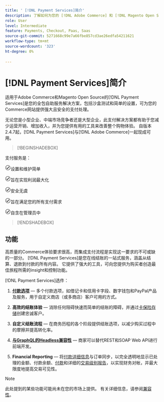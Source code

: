 ```yaml
---
title: ' [!DNL Payment Services]简介'
description: 了解如何为您的 [!DNL Adobe Commerce] 和 [!DNL Magento Open Source] 网站安装并使用 [!DNL Payment Services] 作为全包式、可靠且安全的付款处理解决方案。
role: User
level: Intermediate
feature: Payments, Checkout, Paas, Saas
source-git-commit: 5271668c99e7a66fbe857cd3ae26edfa54211621
workflow-type: tm+mt
source-wordcount: '323'
ht-degree: 0%

---
```



# [!DNL Payment Services]简介

适用于Adobe Commerce和Magento Open Source的[!DNL Payment Services]是您的全包自助服务解决方案，包括沙盒测试和简单的设置，可为您的Commerce网站提供强大且安全的支付处理。

无论您是小型企业、中端市场竞争者还是大型企业，此支付解决方案都有助于您减少运营开销、增加收入，并为您提供有用的工具来改善整个购物体验。 自版本2.4.7起，[!DNL Payment Services]与[!DNL Adobe Commerce]一起现成可用。

>[!BEGINSHADEBOX]

支付服务是：

![支票](assets/icon-check.png)设置和维护简单

![支票](assets/icon-check.png)旨在实现利润最大化

![检查](assets/icon-check.png)安全无虞

![支票](assets/icon-check.png)旨在满足您的所有支付需求

![check](assets/icon-check.png)自含在管理员中

>[!ENDSHADEBOX]

## 功能

高质量的Commerce体验要求很高，而集成支付流程是实现这一要求的不可或缺的一部分。 [!DNL Payment Services]是您在线结账的一站式服务，涵盖从结算、退款到付款的所有内容。 它提供了强大的工具，可向您提供为购买者创造最佳旅程所需的insight和控制功能。

[!DNL Payment Services]选件：

1. **[付款选项](payments-options.md)** — 多个付款选项，如借记卡和信用卡字段、数字钱包和PayPal产品及服务，用于自定义商店（或多商店）客户可用的方式。

1. **高效的结账体验** — 消除任何阻碍快速而简单的结账的障碍，并通过[卡保险存储](vaulting.md)创建忠诚客户。

1. **自定义结账流程** — 在商务历程的各个阶段提供结账选项，以减少购买过程中的摩擦并提高转化率。

1. **[与GraphQL的Headless兼容性](https://developer.adobe.com/commerce/webapi/graphql/payment-services/)** — 商家可以替代REST和SOAP Web API进行前端开发。

1. **Financial Reporting** — 将[付款详细信息](order-payment-status.md)与订单同步，以完全透明地显示已处理的金额、付款余额、[付款](payouts.md)和详细的[交易级别报告](reporting.md)，以实现财务对帐，并最大限度地提高交易可见性。

>[!NOTE]
>
> 此处提到的某些功能可能尚未在您的市场上提供。 有关详细信息，请参阅[兼容性](compatibility.md)。
